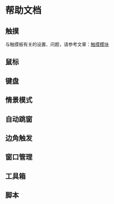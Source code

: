 # 帮助文档



## 触摸

与触摸板有关的设置、问题，请参考文章：[触摸模块](https://www.github.com/songhao/BetterAndBetter/blob/master/tree/)



## 鼠标



## 键盘



## 情景模式



## 自动跳窗



## 边角触发



## 窗口管理



## 工具箱



## 脚本